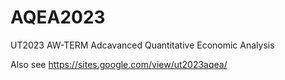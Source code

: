 # AQEA2023

UT2023 AW-TERM
Adcavanced Quantitative Economic Analysis

Also see https://sites.google.com/view/ut2023aqea/
